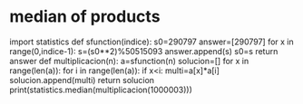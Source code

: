 # median of products
import statistics
def sfunction(indice):
 s0=290797
 answer=[290797]
 for x in range(0,indice-1):
  s=(s0**2)%50515093
  answer.append(s)
  s0=s
 return answer 
def multiplicacion(n):
  a=sfunction(n)
  solucion=[]
  for x in range(len(a)):
     for i in range(len(a)):
       if x<i:
        multi=a[x]*a[i]
        solucion.append(multi)
  return solucion
print(statistics.median(multiplicacion(1000003)))
